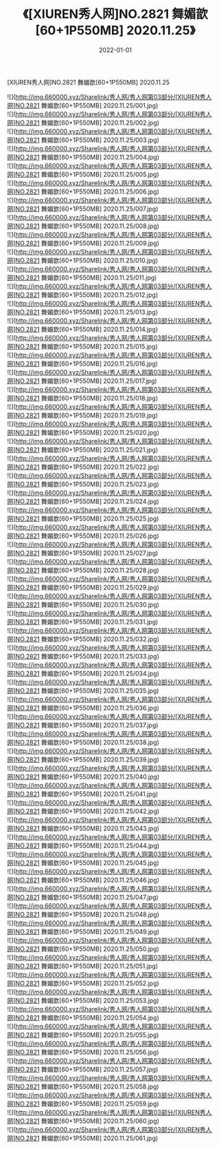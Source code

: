 ﻿---
layout: post
title:  《[XIUREN秀人网]NO.2821 舞媚歆[60+1P550MB] 2020.11.25》
date:   2022-01-01
img: http://img.660000.xyz/Sharelink/秀人网/秀人网第03部分/[XIUREN秀人网]NO.2821 舞媚歆[60+1P550MB] 2020.11.25/000.jpg
categories: [美女, 清纯, 唯美]
---

[XIUREN秀人网]NO.2821 舞媚歆[60+1P550MB] 2020.11.25

 ![](http://img.660000.xyz/Sharelink/秀人网/秀人网第03部分/[XIUREN秀人网]NO.2821 舞媚歆[60+1P550MB] 2020.11.25/001.jpg) <br>![](http://img.660000.xyz/Sharelink/秀人网/秀人网第03部分/[XIUREN秀人网]NO.2821 舞媚歆[60+1P550MB] 2020.11.25/002.jpg) <br>![](http://img.660000.xyz/Sharelink/秀人网/秀人网第03部分/[XIUREN秀人网]NO.2821 舞媚歆[60+1P550MB] 2020.11.25/003.jpg) <br>![](http://img.660000.xyz/Sharelink/秀人网/秀人网第03部分/[XIUREN秀人网]NO.2821 舞媚歆[60+1P550MB] 2020.11.25/004.jpg) <br>![](http://img.660000.xyz/Sharelink/秀人网/秀人网第03部分/[XIUREN秀人网]NO.2821 舞媚歆[60+1P550MB] 2020.11.25/005.jpg) <br>![](http://img.660000.xyz/Sharelink/秀人网/秀人网第03部分/[XIUREN秀人网]NO.2821 舞媚歆[60+1P550MB] 2020.11.25/006.jpg) <br>![](http://img.660000.xyz/Sharelink/秀人网/秀人网第03部分/[XIUREN秀人网]NO.2821 舞媚歆[60+1P550MB] 2020.11.25/007.jpg) <br>![](http://img.660000.xyz/Sharelink/秀人网/秀人网第03部分/[XIUREN秀人网]NO.2821 舞媚歆[60+1P550MB] 2020.11.25/008.jpg) <br>![](http://img.660000.xyz/Sharelink/秀人网/秀人网第03部分/[XIUREN秀人网]NO.2821 舞媚歆[60+1P550MB] 2020.11.25/009.jpg) <br>![](http://img.660000.xyz/Sharelink/秀人网/秀人网第03部分/[XIUREN秀人网]NO.2821 舞媚歆[60+1P550MB] 2020.11.25/010.jpg) <br>![](http://img.660000.xyz/Sharelink/秀人网/秀人网第03部分/[XIUREN秀人网]NO.2821 舞媚歆[60+1P550MB] 2020.11.25/011.jpg) <br>![](http://img.660000.xyz/Sharelink/秀人网/秀人网第03部分/[XIUREN秀人网]NO.2821 舞媚歆[60+1P550MB] 2020.11.25/012.jpg) <br>![](http://img.660000.xyz/Sharelink/秀人网/秀人网第03部分/[XIUREN秀人网]NO.2821 舞媚歆[60+1P550MB] 2020.11.25/013.jpg) <br>![](http://img.660000.xyz/Sharelink/秀人网/秀人网第03部分/[XIUREN秀人网]NO.2821 舞媚歆[60+1P550MB] 2020.11.25/014.jpg) <br>![](http://img.660000.xyz/Sharelink/秀人网/秀人网第03部分/[XIUREN秀人网]NO.2821 舞媚歆[60+1P550MB] 2020.11.25/015.jpg) <br>![](http://img.660000.xyz/Sharelink/秀人网/秀人网第03部分/[XIUREN秀人网]NO.2821 舞媚歆[60+1P550MB] 2020.11.25/016.jpg) <br>![](http://img.660000.xyz/Sharelink/秀人网/秀人网第03部分/[XIUREN秀人网]NO.2821 舞媚歆[60+1P550MB] 2020.11.25/017.jpg) <br>![](http://img.660000.xyz/Sharelink/秀人网/秀人网第03部分/[XIUREN秀人网]NO.2821 舞媚歆[60+1P550MB] 2020.11.25/018.jpg) <br>![](http://img.660000.xyz/Sharelink/秀人网/秀人网第03部分/[XIUREN秀人网]NO.2821 舞媚歆[60+1P550MB] 2020.11.25/019.jpg) <br>![](http://img.660000.xyz/Sharelink/秀人网/秀人网第03部分/[XIUREN秀人网]NO.2821 舞媚歆[60+1P550MB] 2020.11.25/020.jpg) <br>![](http://img.660000.xyz/Sharelink/秀人网/秀人网第03部分/[XIUREN秀人网]NO.2821 舞媚歆[60+1P550MB] 2020.11.25/021.jpg) <br>![](http://img.660000.xyz/Sharelink/秀人网/秀人网第03部分/[XIUREN秀人网]NO.2821 舞媚歆[60+1P550MB] 2020.11.25/022.jpg) <br>![](http://img.660000.xyz/Sharelink/秀人网/秀人网第03部分/[XIUREN秀人网]NO.2821 舞媚歆[60+1P550MB] 2020.11.25/023.jpg) <br>![](http://img.660000.xyz/Sharelink/秀人网/秀人网第03部分/[XIUREN秀人网]NO.2821 舞媚歆[60+1P550MB] 2020.11.25/024.jpg) <br>![](http://img.660000.xyz/Sharelink/秀人网/秀人网第03部分/[XIUREN秀人网]NO.2821 舞媚歆[60+1P550MB] 2020.11.25/025.jpg) <br>![](http://img.660000.xyz/Sharelink/秀人网/秀人网第03部分/[XIUREN秀人网]NO.2821 舞媚歆[60+1P550MB] 2020.11.25/026.jpg) <br>![](http://img.660000.xyz/Sharelink/秀人网/秀人网第03部分/[XIUREN秀人网]NO.2821 舞媚歆[60+1P550MB] 2020.11.25/027.jpg) <br>![](http://img.660000.xyz/Sharelink/秀人网/秀人网第03部分/[XIUREN秀人网]NO.2821 舞媚歆[60+1P550MB] 2020.11.25/028.jpg) <br>![](http://img.660000.xyz/Sharelink/秀人网/秀人网第03部分/[XIUREN秀人网]NO.2821 舞媚歆[60+1P550MB] 2020.11.25/029.jpg) <br>![](http://img.660000.xyz/Sharelink/秀人网/秀人网第03部分/[XIUREN秀人网]NO.2821 舞媚歆[60+1P550MB] 2020.11.25/030.jpg) <br>![](http://img.660000.xyz/Sharelink/秀人网/秀人网第03部分/[XIUREN秀人网]NO.2821 舞媚歆[60+1P550MB] 2020.11.25/031.jpg) <br>![](http://img.660000.xyz/Sharelink/秀人网/秀人网第03部分/[XIUREN秀人网]NO.2821 舞媚歆[60+1P550MB] 2020.11.25/032.jpg) <br>![](http://img.660000.xyz/Sharelink/秀人网/秀人网第03部分/[XIUREN秀人网]NO.2821 舞媚歆[60+1P550MB] 2020.11.25/033.jpg) <br>![](http://img.660000.xyz/Sharelink/秀人网/秀人网第03部分/[XIUREN秀人网]NO.2821 舞媚歆[60+1P550MB] 2020.11.25/034.jpg) <br>![](http://img.660000.xyz/Sharelink/秀人网/秀人网第03部分/[XIUREN秀人网]NO.2821 舞媚歆[60+1P550MB] 2020.11.25/035.jpg) <br>![](http://img.660000.xyz/Sharelink/秀人网/秀人网第03部分/[XIUREN秀人网]NO.2821 舞媚歆[60+1P550MB] 2020.11.25/036.jpg) <br>![](http://img.660000.xyz/Sharelink/秀人网/秀人网第03部分/[XIUREN秀人网]NO.2821 舞媚歆[60+1P550MB] 2020.11.25/037.jpg) <br>![](http://img.660000.xyz/Sharelink/秀人网/秀人网第03部分/[XIUREN秀人网]NO.2821 舞媚歆[60+1P550MB] 2020.11.25/038.jpg) <br>![](http://img.660000.xyz/Sharelink/秀人网/秀人网第03部分/[XIUREN秀人网]NO.2821 舞媚歆[60+1P550MB] 2020.11.25/039.jpg) <br>![](http://img.660000.xyz/Sharelink/秀人网/秀人网第03部分/[XIUREN秀人网]NO.2821 舞媚歆[60+1P550MB] 2020.11.25/040.jpg) <br>![](http://img.660000.xyz/Sharelink/秀人网/秀人网第03部分/[XIUREN秀人网]NO.2821 舞媚歆[60+1P550MB] 2020.11.25/041.jpg) <br>![](http://img.660000.xyz/Sharelink/秀人网/秀人网第03部分/[XIUREN秀人网]NO.2821 舞媚歆[60+1P550MB] 2020.11.25/042.jpg) <br>![](http://img.660000.xyz/Sharelink/秀人网/秀人网第03部分/[XIUREN秀人网]NO.2821 舞媚歆[60+1P550MB] 2020.11.25/043.jpg) <br>![](http://img.660000.xyz/Sharelink/秀人网/秀人网第03部分/[XIUREN秀人网]NO.2821 舞媚歆[60+1P550MB] 2020.11.25/044.jpg) <br>![](http://img.660000.xyz/Sharelink/秀人网/秀人网第03部分/[XIUREN秀人网]NO.2821 舞媚歆[60+1P550MB] 2020.11.25/045.jpg) <br>![](http://img.660000.xyz/Sharelink/秀人网/秀人网第03部分/[XIUREN秀人网]NO.2821 舞媚歆[60+1P550MB] 2020.11.25/046.jpg) <br>![](http://img.660000.xyz/Sharelink/秀人网/秀人网第03部分/[XIUREN秀人网]NO.2821 舞媚歆[60+1P550MB] 2020.11.25/047.jpg) <br>![](http://img.660000.xyz/Sharelink/秀人网/秀人网第03部分/[XIUREN秀人网]NO.2821 舞媚歆[60+1P550MB] 2020.11.25/048.jpg) <br>![](http://img.660000.xyz/Sharelink/秀人网/秀人网第03部分/[XIUREN秀人网]NO.2821 舞媚歆[60+1P550MB] 2020.11.25/049.jpg) <br>![](http://img.660000.xyz/Sharelink/秀人网/秀人网第03部分/[XIUREN秀人网]NO.2821 舞媚歆[60+1P550MB] 2020.11.25/050.jpg) <br>![](http://img.660000.xyz/Sharelink/秀人网/秀人网第03部分/[XIUREN秀人网]NO.2821 舞媚歆[60+1P550MB] 2020.11.25/051.jpg) <br>![](http://img.660000.xyz/Sharelink/秀人网/秀人网第03部分/[XIUREN秀人网]NO.2821 舞媚歆[60+1P550MB] 2020.11.25/052.jpg) <br>![](http://img.660000.xyz/Sharelink/秀人网/秀人网第03部分/[XIUREN秀人网]NO.2821 舞媚歆[60+1P550MB] 2020.11.25/053.jpg) <br>![](http://img.660000.xyz/Sharelink/秀人网/秀人网第03部分/[XIUREN秀人网]NO.2821 舞媚歆[60+1P550MB] 2020.11.25/054.jpg) <br>![](http://img.660000.xyz/Sharelink/秀人网/秀人网第03部分/[XIUREN秀人网]NO.2821 舞媚歆[60+1P550MB] 2020.11.25/055.jpg) <br>![](http://img.660000.xyz/Sharelink/秀人网/秀人网第03部分/[XIUREN秀人网]NO.2821 舞媚歆[60+1P550MB] 2020.11.25/056.jpg) <br>![](http://img.660000.xyz/Sharelink/秀人网/秀人网第03部分/[XIUREN秀人网]NO.2821 舞媚歆[60+1P550MB] 2020.11.25/057.jpg) <br>![](http://img.660000.xyz/Sharelink/秀人网/秀人网第03部分/[XIUREN秀人网]NO.2821 舞媚歆[60+1P550MB] 2020.11.25/058.jpg) <br>![](http://img.660000.xyz/Sharelink/秀人网/秀人网第03部分/[XIUREN秀人网]NO.2821 舞媚歆[60+1P550MB] 2020.11.25/059.jpg) <br>![](http://img.660000.xyz/Sharelink/秀人网/秀人网第03部分/[XIUREN秀人网]NO.2821 舞媚歆[60+1P550MB] 2020.11.25/060.jpg) <br>![](http://img.660000.xyz/Sharelink/秀人网/秀人网第03部分/[XIUREN秀人网]NO.2821 舞媚歆[60+1P550MB] 2020.11.25/061.jpg) <br>
